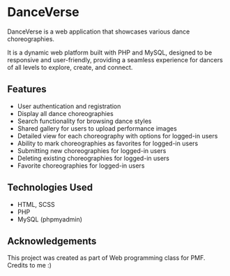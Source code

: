 # DanceVerse

DanceVerse is a web application that showcases various dance choreographies.

It is a dynamic web platform built with PHP and MySQL, designed to be responsive and user-friendly, providing a seamless experience for dancers of all levels to explore, create, and connect.

## Features

- User authentication and registration
- Display all dance choreographies
- Search functionality for browsing dance styles
- Shared gallery for users to upload performance images
- Detailed view for each choreography with options for logged-in users
- Ability to mark choreographies as favorites for logged-in users
- Submitting new choreographies for logged-in users
- Deleting existing choreographies for logged-in users
- Favorite choreographies for logged-in users

## Technologies Used

- HTML, SCSS
- PHP
- MySQL (phpmyadmin)

## Acknowledgements

This project was created as part of Web programming class for PMF. Credits to me :)

